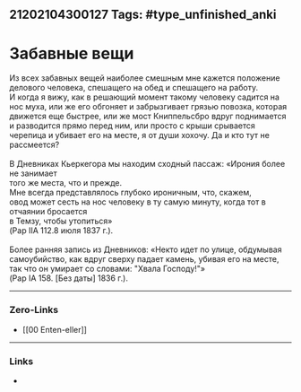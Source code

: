 21202104300127
Tags: #type_unfinished_anki
---
# Забавные вещи

Из всех забавных вещей наиболее смешным мне кажется положение <br>делового человека, спешащего на обед и спешащего на работу. <br>И когда я вижу, как в решающий момент такому человеку садится на нос муха, или же его обгоняет и забрызгивает грязью повозка, которая движется еще быстрее, или же мост Книппельсбро вдруг поднимается и  разводится прямо перед ним, или просто с крыши срывается черепица и убивает его на месте, я от души хохочу. Да и кто тут не рассмеется? <br><br>В Дневниках Кьеркегора мы находим сходный пассаж: «Ирония более не занимает <br>того же места, что и прежде. <br>Мне всегда представлялось глубоко ироничным, что, скажем, <br>овод может сесть на нос человеку в ту самую минуту, когда тот в отчаянии бросается <br>в Темзу, чтобы утопиться» <br>(Pap IIА 112.8 июля 1837 г.). <br><br>Более ранняя запись из Дневников: «Некто идет по улице, обдумывая самоубийство, как вдруг сверху падает камень, убивая его на месте, так что он умирает со словами: "Хвала Господу!"» <br>(Pap IA 158. [Без даты] 1836 г.). 

---
### Zero-Links
- [[00 Enten-eller]]
---
### Links
-